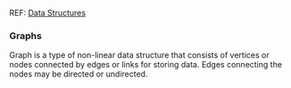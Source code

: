 REF: [Data Structures](https://www.interviewbit.com/data-structure-interview-questions/)

### Graphs
Graph is a type of non-linear data structure that consists of vertices or nodes connected by edges or links for storing data. Edges connecting the nodes may be directed or undirected.
